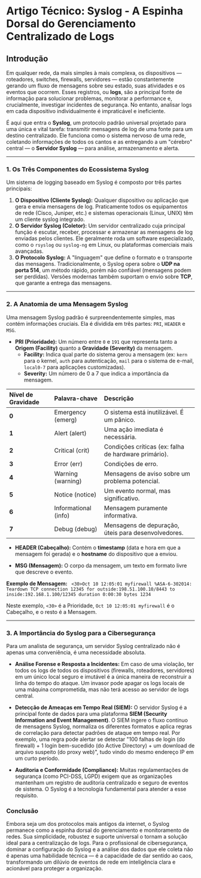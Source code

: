 # Artigo Técnico: Syslog - A Espinha Dorsal do Gerenciamento Centralizado de Logs

## Introdução

Em qualquer rede, da mais simples à mais complexa, os dispositivos — roteadores, switches, firewalls, servidores — estão constantemente gerando um fluxo de mensagens sobre seu estado, suas atividades e os eventos que ocorrem. Esses registros, ou **logs**, são a principal fonte de informação para solucionar problemas, monitorar a performance e, crucialmente, investigar incidentes de segurança. No entanto, analisar logs em cada dispositivo individualmente é impraticável e ineficiente.

É aqui que entra o **Syslog**, um protocolo padrão universal projetado para uma única e vital tarefa: transmitir mensagens de log de uma fonte para um destino centralizado. Ele funciona como o sistema nervoso de uma rede, coletando informações de todos os cantos e as entregando a um "cérebro" central — o **Servidor Syslog** — para análise, armazenamento e alerta.

---

### 1. Os Três Componentes do Ecossistema Syslog

Um sistema de logging baseado em Syslog é composto por três partes principais:

1.  **O Dispositivo (Cliente Syslog):** Qualquer dispositivo ou aplicação que gera e envia mensagens de log. Praticamente todos os equipamentos de rede (Cisco, Juniper, etc.) e sistemas operacionais (Linux, UNIX) têm um cliente syslog integrado.
2.  **O Servidor Syslog (Coletor):** Um servidor centralizado cuja principal função é escutar, receber, processar e armazenar as mensagens de log enviadas pelos clientes. Ele geralmente roda um software especializado, como o `rsyslog` ou `syslog-ng` em Linux, ou plataformas comerciais mais avançadas.
3.  **O Protocolo Syslog:** A "linguagem" que define o formato e o transporte das mensagens. Tradicionalmente, o Syslog opera sobre o **UDP na porta 514**, um método rápido, porém não confiável (mensagens podem ser perdidas). Versões modernas também suportam o envio sobre **TCP**, que garante a entrega das mensagens.

---

### 2. A Anatomia de uma Mensagem Syslog

Uma mensagem Syslog padrão é surpreendentemente simples, mas contém informações cruciais. Ela é dividida em três partes: `PRI`, `HEADER` e `MSG`.

* **PRI (Prioridade):** Um número entre `0` e `191` que representa tanto a **Origem (Facility)** quanto a **Gravidade (Severity)** da mensagem.
    * **Facility:** Indica qual parte do sistema gerou a mensagem (ex: `kern` para o kernel, `auth` para autenticação, `mail` para o sistema de e-mail, `local0-7` para aplicações customizadas).
    * **Severity:** Um número de 0 a 7 que indica a importância da mensagem.

| Nível de Gravidade | Palavra-chave | Descrição |
| :--- | :--- | :--- |
| **0** | Emergency (emerg) | O sistema está inutilizável. É um pânico. |
| **1** | Alert (alert) | Uma ação imediata é necessária. |
| **2** | Critical (crit) | Condições críticas (ex: falha de hardware primário). |
| **3** | Error (err) | Condições de erro. |
| **4** | Warning (warning) | Mensagens de aviso sobre um problema potencial. |
| **5** | Notice (notice) | Um evento normal, mas significativo. |
| **6** | Informational (info)| Mensagem puramente informativa. |
| **7** | Debug (debug) | Mensagens de depuração, úteis para desenvolvedores. |

* **HEADER (Cabeçalho):** Contém o **timestamp** (data e hora em que a mensagem foi gerada) e o **hostname** do dispositivo que a enviou.

* **MSG (Mensagem):** O corpo da mensagem, um texto em formato livre que descreve o evento.

**Exemplo de Mensagem:**
` <30>Oct 10 12:05:01 myfirewall %ASA-6-302014: Teardown TCP connection 12345 for outside:198.51.100.10/8443 to inside:192.168.1.100/12345 duration 0:00:30 bytes 1234`

Neste exemplo, `<30>` é a Prioridade, `Oct 10 12:05:01 myfirewall` é o Cabeçalho, e o resto é a Mensagem.

---

### 3. A Importância do Syslog para a Cibersegurança

Para um analista de segurança, um servidor Syslog centralizado não é apenas uma conveniência, é uma necessidade absoluta.

* **Análise Forense e Resposta a Incidentes:** Em caso de uma violação, ter todos os logs de todos os dispositivos (firewalls, roteadores, servidores) em um único local seguro e imutável é a única maneira de reconstruir a linha do tempo do ataque. Um invasor pode apagar os logs locais de uma máquina comprometida, mas não terá acesso ao servidor de logs central.

* **Detecção de Ameaças em Tempo Real (SIEM):** O servidor Syslog é a principal fonte de dados para uma plataforma **SIEM (Security Information and Event Management)**. O SIEM ingere o fluxo contínuo de mensagens Syslog, normaliza os diferentes formatos e aplica regras de correlação para detectar padrões de ataque em tempo real. Por exemplo, uma regra pode alertar se detectar "100 falhas de login (do firewall) + 1 login bem-sucedido (do Active Directory) + um download de arquivo suspeito (do proxy web)", tudo vindo do mesmo endereço IP em um curto período.

* **Auditoria e Conformidade (Compliance):** Muitas regulamentações de segurança (como PCI-DSS, LGPD) exigem que as organizações mantenham um registro de auditoria centralizado e seguro de eventos de sistema. O Syslog é a tecnologia fundamental para atender a esse requisito.

### Conclusão

Embora seja um dos protocolos mais antigos da internet, o Syslog permanece como a espinha dorsal do gerenciamento e monitoramento de redes. Sua simplicidade, robustez e suporte universal o tornam a solução ideal para a centralização de logs. Para o profissional de cibersegurança, dominar a configuração do Syslog e a análise dos dados que ele coleta não é apenas uma habilidade técnica — é a capacidade de dar sentido ao caos, transformando um dilúvio de eventos de rede em inteligência clara e acionável para proteger a organização.